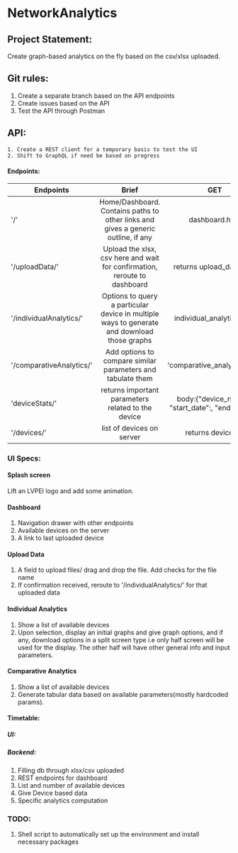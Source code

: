 # NetworkAnalytics

## Project Statement:

Create graph-based analytics on the fly based on the csv/xlsx uploaded.

## Git rules:
1. Create a separate branch based on the API endpoints 
2. Create issues based on the API
3. Test the API through Postman

## API:
```
1. Create a REST client for a temporary basis to test the UI
2. Shift to GraphQL if need be based on progress
```

#### Endpoints:

| Endpoints | Brief           | GET | POST | 
| ------|:-------------:| :------------: | :-----------: |
| '/'                           | Home/Dashboard. Contains paths to other links and gives a generic outline, if any | dashboard.html | body: null; response: {"number_of_devices":, "last_upload_time": } |
| '/uploadData/'                | Upload the xlsx, csv here and wait for confirmation, reroute to dashboard | returns upload_data.html | body:{"uploaded_file":device_region_isp.csv}; response:{"status":"OK"}|
| '/individualAnalytics/'       | Options to query a particular device in multiple ways to generate and download those graphs | individual_analytics.html | body:{"device_name": } ; response:{Parameters List} |
| '/comparativeAnalytics/'      | Add options to compare similar parameters and tabulate them | 'comparative_analytics.html' | body:{"devices":[list of devices]} ; response:{Parameters}  |
| 'deviceStats/'| returns important parameters related to the device | body:{"device_name":, "start_date":, "end_date":, } | response:{"average_ping":, "average_up_time":, "average_down_time":,"average_rta":} |
|'/devices/'| list of devices on server | returns device list| None|

### UI Specs:

#### Splash screen
Lift an LVPEI logo and add some animation.

#### Dashboard
1. Navigation drawer with other endpoints
2. Available devices on the server
3. A link to last uploaded device

#### Upload Data
1. A field to upload files/ drag and drop the file. Add checks for the file name
2. If confirmation received, reroute to '/individualAnalytics/' for that uploaded data

#### Individual Analytics 
1. Show a list of available devices 
2. Upon selection, display an initial graphs and give graph options, and if any, download options in a split screen type i.e only half screen will be used for the display. The other half will have other general info and input parameters. 

#### Comparative Analytics 
1. Show a list of available devices
2. Generate tabular data based on available parameters(mostly hardcoded params).

#### Timetable:

##### UI:

##### Backend:
1. Filling db through xlsx/csv uploaded
2. REST endpoints for dashboard
3. List and number of available devices
4. Give Device based data
5. Specific analytics computation

### TODO:
1. Shell script to automatically set up the environment and install necessary packages
